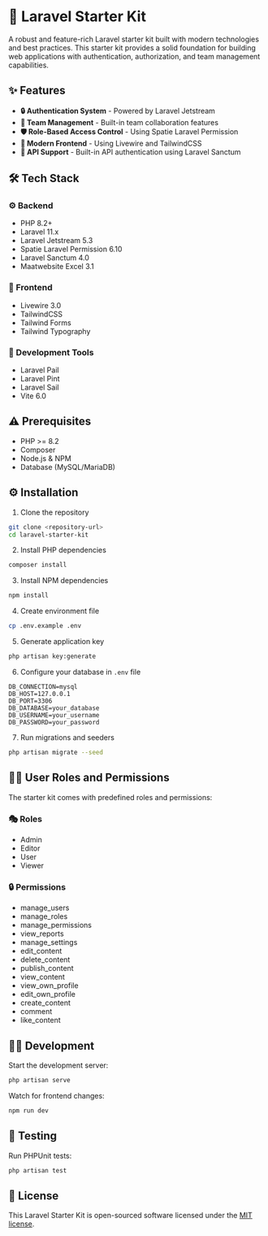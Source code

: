 # 🚀 Laravel Starter Kit

A robust and feature-rich Laravel starter kit built with modern technologies and best practices. This starter kit provides a solid foundation for building web applications with authentication, authorization, and team management capabilities.

## ✨ Features

- **🔒 Authentication System** - Powered by Laravel Jetstream
- **👥 Team Management** - Built-in team collaboration features
- **🛡️ Role-Based Access Control** - Using Spatie Laravel Permission
- **🎨 Modern Frontend** - Using Livewire and TailwindCSS
- **📡 API Support** - Built-in API authentication using Laravel Sanctum

## 🛠️ Tech Stack

### ⚙️ Backend
- PHP 8.2+
- Laravel 11.x
- Laravel Jetstream 5.3
- Spatie Laravel Permission 6.10
- Laravel Sanctum 4.0
- Maatwebsite Excel 3.1

### 📱 Frontend
- Livewire 3.0
- TailwindCSS
- Tailwind Forms
- Tailwind Typography

### 🧰 Development Tools
- Laravel Pail
- Laravel Pint
- Laravel Sail
- Vite 6.0

## ⚠️ Prerequisites

- PHP >= 8.2
- Composer
- Node.js & NPM
- Database (MySQL/MariaDB)

## ⚙️ Installation

1. Clone the repository
```bash
git clone <repository-url>
cd laravel-starter-kit
```

2. Install PHP dependencies
```bash
composer install
```

3. Install NPM dependencies
```bash
npm install
```

4. Create environment file
```bash
cp .env.example .env
```

5. Generate application key
```bash
php artisan key:generate
```

6. Configure your database in `.env` file
```env
DB_CONNECTION=mysql
DB_HOST=127.0.0.1
DB_PORT=3306
DB_DATABASE=your_database
DB_USERNAME=your_username
DB_PASSWORD=your_password
```

7. Run migrations and seeders
```bash
php artisan migrate --seed
```

## 🧑‍💻 User Roles and Permissions

The starter kit comes with predefined roles and permissions:

### 🎭 Roles
- Admin
- Editor
- User
- Viewer

### 🔒 Permissions
- manage_users
- manage_roles
- manage_permissions
- view_reports
- manage_settings
- edit_content
- delete_content
- publish_content
- view_content
- view_own_profile
- edit_own_profile
- create_content
- comment
- like_content

## 🧑‍💻 Development

Start the development server:

```bash
php artisan serve
```

Watch for frontend changes:

```bash
npm run dev
```

## 🧪 Testing

Run PHPUnit tests:

```bash
php artisan test
```

## 📜 License

This Laravel Starter Kit is open-sourced software licensed under the [MIT license](https://opensource.org/licenses/MIT).